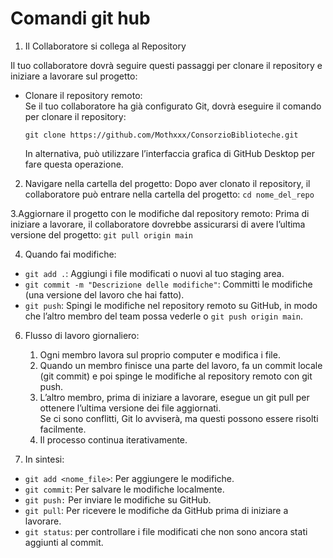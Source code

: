 # Comandi git hub 

1. Il Collaboratore si collega al Repository

Il tuo collaboratore dovrà seguire questi passaggi per clonare il repository e iniziare a lavorare sul progetto:    
- Clonare il repository remoto:  
    Se il tuo collaboratore ha già configurato Git, dovrà eseguire il comando per clonare il repository:  

    `git clone https://github.com/Mothxxx/ConsorzioBiblioteche.git`  

    In alternativa, può utilizzare l’interfaccia grafica di GitHub Desktop per fare questa operazione.  

2. Navigare nella cartella del progetto:
    Dopo aver clonato il repository, il collaboratore può entrare nella cartella del progetto:
    `cd nome_del_repo`

3.Aggiornare il progetto con le modifiche dal repository remoto:
    Prima di iniziare a lavorare, il collaboratore dovrebbe assicurarsi di avere l’ultima versione del progetto:
    `git pull origin main`

4. Quando fai modifiche:

- `git add .`: Aggiungi i file modificati o nuovi al tuo staging area.
- `git commit -m "Descrizione delle modifiche"`: Committi le modifiche (una versione del lavoro che hai fatto).
- `git push`: Spingi le modifiche nel repository remoto su GitHub, in modo che l’altro membro del team possa vederle o 
              `git push origin main`.
 

6. Flusso di lavoro giornaliero:

    1. Ogni membro lavora sul proprio computer e modifica i file.  
    2. Quando un membro finisce una parte del lavoro, fa un commit locale (git commit) e poi spinge le modifiche al repository remoto con git push.  
    3. L’altro membro, prima di iniziare a lavorare, esegue un git pull per ottenere l’ultima versione dei file aggiornati.  
    Se ci sono conflitti, Git lo avviserà, ma questi possono essere risolti facilmente.  
    4. Il processo continua iterativamente.    

7. In sintesi:

- `git add <nome_file>`: Per aggiungere le modifiche.    
- `git commit`: Per salvare le modifiche localmente.    
- `git push:` Per inviare le modifiche su GitHub.    
- `git pull`: Per ricevere le modifiche da GitHub prima di iniziare a lavorare.    
- `git status`: per controllare i file modificati che non sono ancora stati aggiunti al commit.